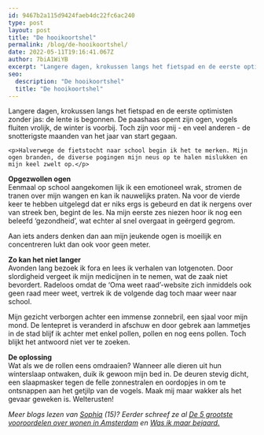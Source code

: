 ```yaml
---
id: 9467b2a115d9424faeb4dc22fc6ac240
type: post
layout: post
title: "De hooikoortshel"
permalink: /blog/de-hooikoortshel/
date: 2022-05-11T19:16:41.067Z
author: 7biA1WiYB
excerpt: "Langere dagen, krokussen langs het fietspad en de eerste optimisten zonder jas: de lente is begonnen. De paashaas opent zijn ogen, vogels fluiten vrolijk, de winter is voorbij. Toch zijn voor mij - en veel anderen - de snotterigste maanden van het jaar van start gegaan.  "
seo:
  description: "De hooikoortshel"
  title: "De hooikoortshel"
---
```

Langere dagen, krokussen langs het fietspad en de eerste optimisten zonder jas: de lente is begonnen. De paashaas opent zijn ogen, vogels fluiten vrolijk, de winter is voorbij. Toch zijn voor mij - en veel anderen - de snotterigste maanden van het jaar van start gegaan.  

    <p>Halverwege de fietstocht naar school begin ik het te merken. Mijn ogen branden, de diverse pogingen mijn neus op te halen mislukken en mijn keel zwelt op.</p>
<p><strong>Opgezwollen ogen</strong><br>Eenmaal op school aangekomen lijk ik een emotioneel wrak, stromen de tranen over mijn wangen en kan ik nauwelijks praten. Na voor de vierde keer te hebben uitgelegd dat er niks ergs is gebeurd en dat ik nergens over van streek ben, begint de les. Na mijn eerste zes niezen hoor ik nog een beleefd ‘gezondheid’, wat echter al snel overgaat in geërgerd gegrom.  </p>
<p>Aan iets anders denken dan aan mijn jeukende ogen is moeilijk en concentreren lukt dan ook voor geen meter.</p>
<p><strong>Zo kan het niet langer</strong><br>Avonden lang bezoek ik fora en lees ik verhalen van lotgenoten. Door slordigheid vergeet ik mijn medicijnen in te nemen, wat de zaak niet bevordert. Radeloos omdat de ‘Oma weet raad’-website zich inmiddels ook geen raad meer weet, vertrek ik de volgende dag toch maar weer naar school.</p>
<p>Mijn gezicht verborgen achter een immense zonnebril, een sjaal voor mijn mond. De lentepret is veranderd in afschuw en door gebrek aan lammetjes in de stad blijf ik achter met enkel pollen, pollen en nog eens pollen. Toch blijkt het antwoord niet ver te zoeken.</p>
<p><strong>De oplossing</strong><br>Wat als we de rollen eens omdraaien? Wanneer alle dieren uit hun winterslaap ontwaken, duik ik gewoon mijn bed in. De deuren stevig dicht, een slaapmasker tegen de felle zonnestralen en oordopjes in om te ontsnappen aan het getjilp van de vogels. Maak mij maar wakker als het gevaar geweken is. Welterusten!</p>
<p><em>Meer blogs lezen van <a href="https://7dagen.netlify.app/users/sophia-van-lil">Sophia</a> (15)? Eerder schreef ze al <a href="https://7dagen.netlify.app/blog/de-5-grootste-vooroordelen-over-wonen-amsterdam">De 5 grootste vooroordelen over wonen in Amsterdam</a> en <a href="https://7dagen.netlify.app/blog/was-ik-maar-bejaard">Was ik maar bejaard.</a></em></p>  
